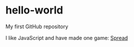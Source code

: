 # hello-world
My first GitHub repository

I like JavaScript and have made one game: [Spread](http://spread.platipus25.com)
